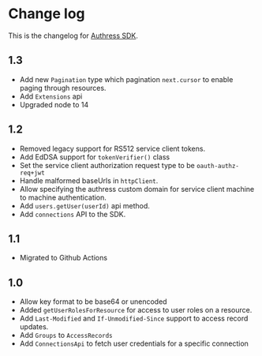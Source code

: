 # Change log
This is the changelog for [Authress SDK](readme.md).

## 1.3 ##
* Add new `Pagination` type which pagination `next.cursor` to enable paging through resources.
* Add `Extensions` api
* Upgraded node to 14

## 1.2 ##
* Removed legacy support for RS512 service client tokens.
* Add EdDSA support for `tokenVerifier()` class
* Set the service client authorization request type to be `oauth-authz-req+jwt`
* Handle malformed baseUrls in `httpClient`.
* Allow specifying the authress custom domain for service client machine to machine authentication.
* Add `users.getUser(userId)` api method.
* Add `connections` API to the SDK.

## 1.1 ##
* Migrated to Github Actions

## 1.0 ##
* Allow key format to be base64 or unencoded
* Added `getUserRolesForResource` for access to user roles on a resource.
* Add `Last-Modified` and `If-Unmodified-Since` support to access record updates.
* Add `Groups` to `AccessRecords`
* Add `ConnectionsApi` to fetch user credentials for a specific connection
